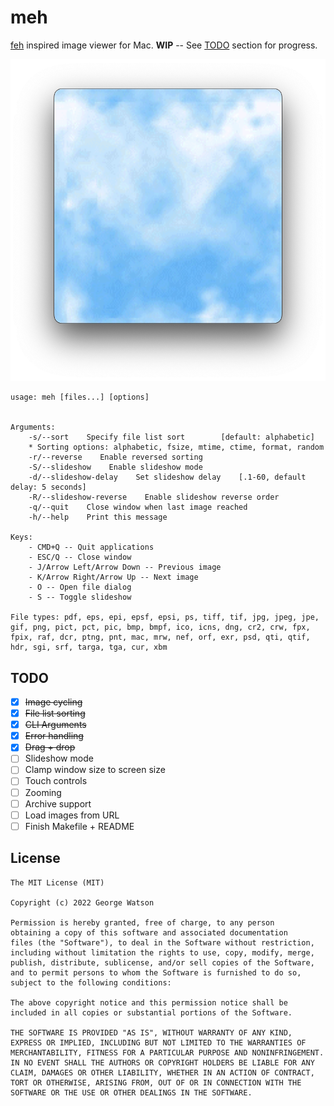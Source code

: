 # meh

[feh](https://feh.finalrewind.org/) inspired image viewer for Mac. **WIP** -- See [TODO](https://github.com/takeiteasy/meh#todo) section for progress.

<p align="center">
  <img src="https://raw.githubusercontent.com/takeiteasy/meh/master/screenshot.png">
</p>

```
usage: meh [files...] [options]


Arguments:
    -s/--sort    Specify file list sort        [default: alphabetic]
    * Sorting options: alphabetic, fsize, mtime, ctime, format, random
    -r/--reverse    Enable reversed sorting
    -S/--slideshow    Enable slideshow mode
    -d/--slideshow-delay    Set slideshow delay    [.1-60, default delay: 5 seconds]
    -R/--slideshow-reverse    Enable slideshow reverse order
    -q/--quit    Close window when last image reached
    -h/--help    Print this message

Keys:
    - CMD+Q -- Quit applications
    - ESC/Q -- Close window
    - J/Arrow Left/Arrow Down -- Previous image
    - K/Arrow Right/Arrow Up -- Next image
    - O -- Open file dialog
    - S -- Toggle slideshow

File types: pdf, eps, epi, epsf, epsi, ps, tiff, tif, jpg, jpeg, jpe, gif, png, pict, pct, pic, bmp, bmpf, ico, icns, dng, cr2, crw, fpx, fpix, raf, dcr, ptng, pnt, mac, mrw, nef, orf, exr, psd, qti, qtif, hdr, sgi, srf, targa, tga, cur, xbm
```

## TODO

- [X] ~~Image cycling~~
- [X] ~~File list sorting~~
- [X] ~~CLI Arguments~~
- [X] ~~Error handling~~
- [X] ~~Drag + drop~~
- [ ] Slideshow mode
- [ ] Clamp window size to screen size
- [ ] Touch controls
- [ ] Zooming
- [ ] Archive support
- [ ] Load images from URL
- [ ] Finish Makefile + README

## License
```
The MIT License (MIT)

Copyright (c) 2022 George Watson

Permission is hereby granted, free of charge, to any person
obtaining a copy of this software and associated documentation
files (the "Software"), to deal in the Software without restriction,
including without limitation the rights to use, copy, modify, merge,
publish, distribute, sublicense, and/or sell copies of the Software,
and to permit persons to whom the Software is furnished to do so,
subject to the following conditions:

The above copyright notice and this permission notice shall be
included in all copies or substantial portions of the Software.

THE SOFTWARE IS PROVIDED "AS IS", WITHOUT WARRANTY OF ANY KIND,
EXPRESS OR IMPLIED, INCLUDING BUT NOT LIMITED TO THE WARRANTIES OF
MERCHANTABILITY, FITNESS FOR A PARTICULAR PURPOSE AND NONINFRINGEMENT.
IN NO EVENT SHALL THE AUTHORS OR COPYRIGHT HOLDERS BE LIABLE FOR ANY
CLAIM, DAMAGES OR OTHER LIABILITY, WHETHER IN AN ACTION OF CONTRACT,
TORT OR OTHERWISE, ARISING FROM, OUT OF OR IN CONNECTION WITH THE
SOFTWARE OR THE USE OR OTHER DEALINGS IN THE SOFTWARE.
```
